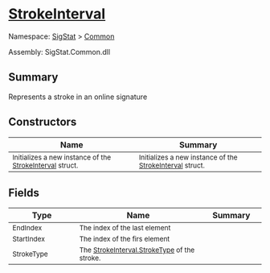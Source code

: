 # [StrokeInterval](./StrokeInterval.md)

Namespace: [SigStat]() > [Common](./README.md)

Assembly: SigStat.Common.dll

## Summary
Represents a stroke in an online signature

## Constructors

| Name | Summary | 
| --- | --- | 
| <sub>Initializes a new instance of the [StrokeInterval](https://github.com/hargitomi97/sigstat/blob/master/docs/md/SigStat/Common/StrokeInterval.md) struct.</sub><img width=200/>  | <sub>Initializes a new instance of the [StrokeInterval](https://github.com/hargitomi97/sigstat/blob/master/docs/md/SigStat/Common/StrokeInterval.md) struct.</sub><img width=200/>  | <br>


## Fields

| Type | Name | Summary | 
| --- | --- | --- | 
| <sub>EndIndex</sub><img width=200/>  | <sub>The index of the last element</sub><img width=200/>  | <img width=200/>  | <br>
| <sub>StartIndex</sub><img width=200/>  | <sub>The index of the firs element</sub><img width=200/>  | <img width=200/>  | <br>
| <sub>StrokeType</sub><img width=200/>  | <sub>The [StrokeInterval.StrokeType](https://github.com/hargitomi97/sigstat/blob/master/docs/md/SigStat/Common/StrokeInterval.md) of the stroke.</sub><img width=200/>  | <img width=200/>  | <br>


